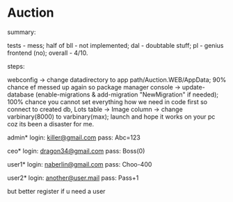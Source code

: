 # Auction

summary:

tests - mess;
half of bll - not implemented;
dal - doubtable stuff;
pl - genius frontend (no);
overall - 4/10.

steps:

webconfig -> change datadirectory to app path/Auction.WEB/AppData;
90% chance ef messed up again so package manager console -> update-database (enable-migrations & add-migration "NewMigration" if needed);
100% chance you cannot set everything how we need in code first so connect to created db, Lots table -> Image column -> change varbinary(8000) to varbinary(max);
launch and hope it works on your pc coz its been a disaster for me.

admin*
login: killer@gmail.com
pass: Abc=123

ceo*
login: dragon34@gmail.com
pass: Boss(0)

user1*
login: naberlin@gmail.com
pass: Choo-400

user2*
login: another@user.mail
pass: Pass+1

but better register if u need a user
